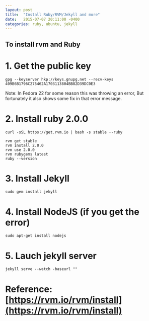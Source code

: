 ```yaml
---
layout: post
title:  "Install Ruby/RVM/Jekyll and more"
date:   2015-07-07 20:11:00 -0400
categories: ruby, ubuntu, jekyll
---
```


## To install rvm and Ruby

# 1. Get the public key

	gpg --keyserver hkp://keys.gnupg.net --recv-keys 409B6B1796C275462A1703113804BB82D39DC0E3

Note: In Fedora 22 for some reason this was throwing an error, But fortunately it also shows some fix in that error message.

# 2. Install ruby 2.0.0
 
	curl -sSL https://get.rvm.io | bash -s stable --ruby

	rvm get stable
	rvm install 2.0.0
	rvm use 2.0.0
	rvm rubygems latest
	ruby --version

# 3. Install Jekyll

	sudo gem install jekyll

# 4. Install NodeJS (if you get the error)

	sudo apt-get install nodejs

# 5. Lauch jekyll server

	jekyll serve --watch -baseurl ""


# Reference: [https://rvm.io/rvm/install](https://rvm.io/rvm/install)
